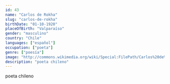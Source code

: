 ```yaml
---
id: 43
name: "Carlos de Rokha"
slug: "carlos-de-rokha"
birthDate: "01-10-1920"
placeOfBirth: "Valparaíso"
gender: "masculino"
country: "Chile"
languages: ["español"]
occupation: ["poeta"]
genre: ["poesía"]
image: "http://commons.wikimedia.org/wiki/Special:FilePath/Carlos%20de%20Rokha%20-%20Descontexto.jpg"
description: "poeta chileno"
---
```


poeta chileno
